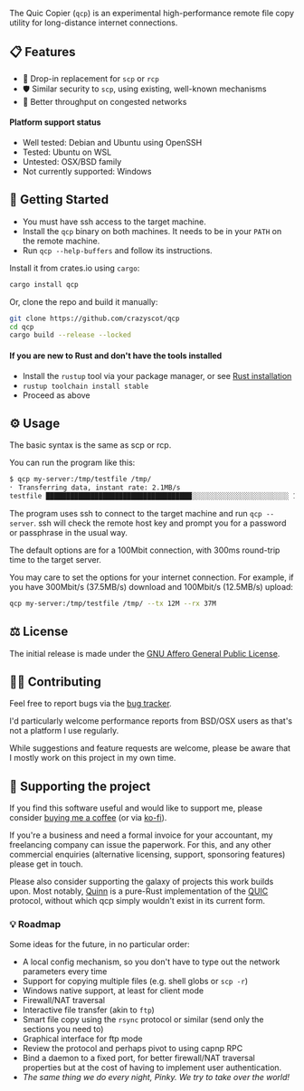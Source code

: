 The Quic Copier (`qcp`) is an experimental
high-performance remote file copy utility for long-distance internet connections.

[//]: # (TODO: Badges, after first publication. Crates, docs, ci, license.)

## 📋 Features

- 🔧 Drop-in replacement for `scp` or `rcp`
- 🛡️ Similar security to `scp`, using existing, well-known mechanisms
- 🚀 Better throughput on congested networks

#### Platform support status

- Well tested: Debian and Ubuntu using OpenSSH
- Tested: Ubuntu on WSL
- Untested: OSX/BSD family
- Not currently supported: Windows

## 🧰 Getting Started

* You must have ssh access to the target machine.
* Install the `qcp` binary on both machines. It needs to be in your `PATH` on the remote machine.
* Run `qcp --help-buffers` and follow its instructions.

Install it from crates.io using `cargo`:

```bash
cargo install qcp
```

Or, clone the repo and build it manually:

```bash
git clone https://github.com/crazyscot/qcp
cd qcp
cargo build --release --locked
```

#### If you are new to Rust and don't have the tools installed

* Install the `rustup` tool via your package manager, or see [Rust installation](https://www.rust-lang.org/tools/install)
* `rustup toolchain install stable`
* Proceed as above

## ⚙️ Usage

The basic syntax is the same as scp or rcp.

You can run the program like this:

```bash
$ qcp my-server:/tmp/testfile /tmp/
⠂ Transferring data, instant rate: 2.1MB/s
testfile ████████████████████████████████████░░░░░░░░░░░░░░░░░░░░░░░░ 1s @ 6.71 MB/s [60%/10.49 MB]
```

The program uses ssh to connect to the target machine and run `qcp --server`. ssh will check the remote host key and prompt you for a password or passphrase in the usual way.

The default options are for a 100Mbit connection, with 300ms round-trip time to the target server.

You may care to set the options for your internet connection. For example, if you have 300Mbit/s (37.5MB/s) download and 100Mbit/s (12.5MB/s) upload:

```bash
qcp my-server:/tmp/testfile /tmp/ --tx 12M --rx 37M
```

[//]: # (TODO: link to crates.rs: Performance is a tricky subject, more fully discussed in ...)

## ⚖️ License

The initial release is made under the [GNU Affero General Public License](LICENSE).

## 🧑‍🏭 Contributing

Feel free to report bugs via the [bug tracker].

I'd particularly welcome performance reports from BSD/OSX users as that's not a platform I use regularly.

While suggestions and feature requests are welcome, please be aware that I mostly work on this project in my own time.

## 💸 Supporting the project

If you find this software useful and would like to support me, please consider [buying me a coffee] (or via [ko-fi]).

If you're a business and need a formal invoice for your accountant, my freelancing company can issue the paperwork. For this, and any other commercial enquiries (alternative licensing, support, sponsoring features) please get in touch.

Please also consider supporting the galaxy of projects this work builds upon.
Most notably, [Quinn] is a pure-Rust implementation of the [QUIC] protocol, without which qcp simply wouldn't exist in its current form.

### 💡 Roadmap

Some ideas for the future, in no particular order:

* A local config mechanism, so you don't have to type out the network parameters every time
* Support for copying multiple files (e.g. shell globs or `scp -r`)
* Windows native support, at least for client mode
* Firewall/NAT traversal
* Interactive file transfer (akin to `ftp`)
* Smart file copy using the `rsync` protocol or similar (send only the sections you need to)
* Graphical interface for ftp mode
* Review the protocol and perhaps pivot to using capnp RPC
* Bind a daemon to a fixed port, for better firewall/NAT traversal properties but at the cost of having to implement user authentication.
* _The same thing we do every night, Pinky. We try to take over the world!_

[bug tracker]: https://github.com/crazyscot/qcp/issues
[quic]: https://quicwg.github.io/
[Quinn]: https://opencollective.com/quinn-rs
[rfc9000]: https://www.rfc-editor.org/rfc/rfc9000.html
[buying me a coffee]: https://buymeacoffee.com/rossyounger
[ko-fi]: https://ko-fi.com/rossyounger
